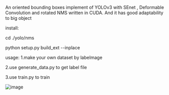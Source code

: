 An oriented bounding boxes implement of YOLOv3 with SEnet , Deformable Convolution and rotated NMS written in CUDA. And it has good adaptability to big object 

install:

cd ./yolo/nms

python setup.py build_ext --inplace

usage:
1.make your own dataset by labeImage

2.use generate_data.py to get label file

3.use train.py to train

![image](https://github.com/woshiwwwppp/ryolov3research-pytorch-master/blob/master/picture.jpg)
